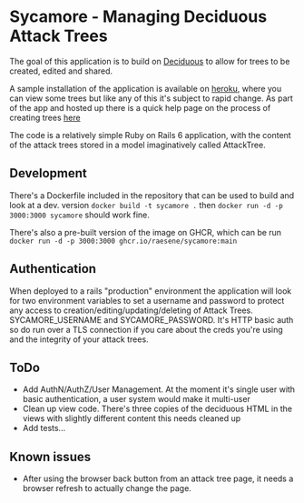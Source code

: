 # Sycamore - Managing Deciduous Attack Trees

The goal of this application is to build on [Deciduous](https://www.deciduous.app/) to allow for trees to be created, edited and shared.

A sample installation of the application is available on [heroku](https://sycamore.pwndland.uk), where you can view some trees but like any of this it's subject to rapid change. As part of the app and hosted up there is a quick help page on the process of creating trees [here](https://sycamore.pwndland.uk/help)

The code is a relatively simple Ruby on Rails 6 application, with the content of the attack trees stored in a model imaginatively called AttackTree.

## Development

There's a Dockerfile included in the repository that can be used to build and look at a dev. version `docker build -t sycamore .` then `docker run -d -p 3000:3000 sycamore` should work fine.

There's also a pre-built version of the image on GHCR, which can be run `docker run -d -p 3000:3000 ghcr.io/raesene/sycamore:main`

## Authentication

When deployed to a rails "production" environment the application will look for two environment variables to set a username and password to protect any access to creation/editing/updating/deleting of Attack Trees. SYCAMORE_USERNAME and SYCAMORE_PASSWORD. It's HTTP basic auth so do run over a TLS connection if you care about the creds you're using and the integrity of your attack trees.

## ToDo

- Add AuthN/AuthZ/User Management. At the moment it's single user with basic authentication, a user system would make it multi-user
- Clean up view code. There's three copies of the deciduous HTML in the views with slightly different content this needs cleaned up
- Add tests...

## Known issues

- After using the browser back button from an attack tree page, it needs a browser refresh to actually change the page.

